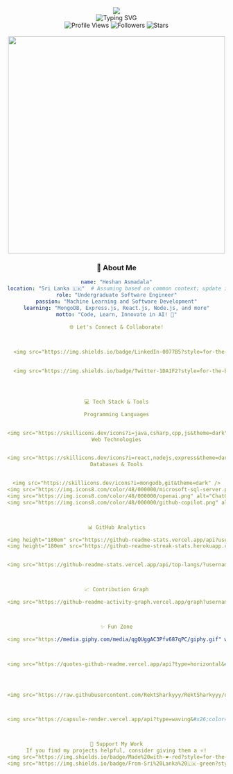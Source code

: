 <!-- Animated Header with Wave Effect -->
<div align="center">
  <img src="https://capsule-render.vercel.app/api?type=waving&color=gradient&customColorList=6,11,20&height=180&section=header&text=Hey%20👋%20I'm%20Heshan%20Asmadala&fontSize=42&fontColor=fff&animation=twinkling&fontAlignY=32"/>
</div>

<!-- Typing Animation Title -->
<div align="center">
  <img src="https://readme-typing-svg.herokuapp.com?font=Fira+Code&size=28&duration=3000&pause=1000&color=00D9FF&center=true&vCenter=true&width=600&lines=🚀+Undergraduate+Software+Engineer;🤖+Machine+Learning+Student;💡+Building+Innovative+ML+Solutions;🌟+Exploring+AI+and+Software+Development" alt="Typing SVG" />
</div>

<!-- Profile Views & Social Stats -->
<div align="center">
  <img src="https://komarev.com/ghpvc/?username=RektSharkyyy&label=Profile%20Views&color=00d9ff&style=for-the-badge" alt="Profile Views" />
  <img src="https://img.shields.io/github/followers/RektSharkyyy?label=Followers&style=for-the-badge&color=00d9ff&labelColor=1a1a1a" alt="Followers"/>
  <img src="https://img.shields.io/github/stars/RektSharkyyy?label=Stars&style=for-the-badge&color=ffd700&labelColor=1a1a1a" alt="Stars"/>
</div>

<br/>

<!-- About Me Section with Cool Styling -->
<div align="center">
  <img src="https://user-images.githubusercontent.com/74038190/213910845-af37a709-8995-40d6-be59-b9e5b24953c6.gif" width="500">
  
  ### :star2: About Me
  ```yaml
  name: "Heshan Asmadala"
  location: "Sri Lanka 🇱🇰"  # Assuming based on common context; update if needed
  role: "Undergraduate Software Engineer"
  passion: "Machine Learning and Software Development"
  learning: "MongoDB, Express.js, React.js, Node.js, and more"
  motto: "Code, Learn, Innovate in AI! 🚀"

🌐 Let's Connect & Collaborate!

  
    
    <img src="https://img.shields.io/badge/LinkedIn-0077B5?style=for-the-badge&#x26;logo=linkedin&#x26;logoColor=white&#x26;labelColor=0077B5" alt="LinkedIn">
  
    
    <img src="https://img.shields.io/badge/Twitter-1DA1F2?style=for-the-badge&#x26;logo=twitter&#x26;logoColor=white&#x26;labelColor=1DA1F2" alt="Twitter">
  



💻 Tech Stack & Tools

Programming Languages


<img src="https://skillicons.dev/icons?i=java,csharp,cpp,js&theme=dark" />
Web Technologies


<img src="https://skillicons.dev/icons?i=react,nodejs,express&theme=dark" />
Databases & Tools


<img src="https://skillicons.dev/icons?i=mongodb,git&theme=dark" />
<img src="https://img.icons8.com/color/48/000000/microsoft-sql-server.png" alt="MSSQL"/>
<img src="https://img.icons8.com/color/48/000000/openai.png" alt="ChatGPT"/>  
<img src="https://img.icons8.com/color/48/000000/github-copilot.png" alt="Copilot"/>



📊 GitHub Analytics

  <img height="180em" src="https://github-readme-stats.vercel.app/api?username=RektSharkyyy&#x26;show_icons=true&#x26;theme=tokyonight&#x26;include_all_commits=true&#x26;count_private=true&#x26;hide_border=true&#x26;bg_color=0D1117&#x26;title_color=00D9FF&#x26;icon_color=00D9FF&#x26;text_color=ffffff">
  <img height="180em" src="https://github-readme-streak-stats.herokuapp.com/?user=RektSharkyyy&#x26;theme=tokyonight&#x26;hide_border=true&#x26;background=0D1117&#x26;stroke=00D9FF&#x26;ring=00D9FF&#x26;fire=FFD700&#x26;currStreakLabel=00D9FF">


  <img src="https://github-readme-stats.vercel.app/api/top-langs/?username=RektSharkyyy&#x26;layout=compact&#x26;theme=tokyonight&#x26;hide_border=true&#x26;bg_color=0D1117&#x26;title_color=00D9FF&#x26;text_color=ffffff&#x26;langs_count=8">



📈 Contribution Graph

  <img src="https://github-readme-activity-graph.vercel.app/graph?username=RektSharkyyy&#x26;theme=tokyo-night&#x26;hide_border=true&#x26;bg_color=0D1117&#x26;color=00D9FF&#x26;line=00D9FF&#x26;point=FFD700" width="100%">



✨ Fun Zone

  <img src="https://media.giphy.com/media/qgQUggAC3Pfv687qPC/giphy.gif" width="400" style="border-radius: 10px;">



  <img src="https://quotes-github-readme.vercel.app/api?type=horizontal&#x26;theme=tokyonight&#x26;quote=The%20best%20way%20to%20predict%20the%20future%20is%20to%20create%20it.&#x26;author=Peter%20Drucker">




  <img src="https://raw.githubusercontent.com/RektSharkyyy/RektSharkyyy/output/snake.svg" alt="Snake animation">  



  <img src="https://capsule-render.vercel.app/api?type=waving&#x26;color=gradient&#x26;customColorList=6,11,20&#x26;height=100&#x26;section=footer">



  💝 Support My Work
  If you find my projects helpful, consider giving them a ⭐!
  <img src="https://img.shields.io/badge/Made%20with-❤️-red?style=for-the-badge&#x26;labelColor=1a1a1a">
  <img src="https://img.shields.io/badge/From-Sri%20Lanka%20🇱🇰-green?style=for-the-badge&#x26;labelColor=1a1a1a">
